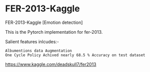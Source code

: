 # FER-2013-Kaggle
FER-2013-Kaggle [Emotion detection]



This is the Pytorch implementation for fer-2013. 

Salient features inlcudes:-

    Albumentions data Augmentation
    One Cycle Policy Achived nearly 68.5 % Accuracy on test dataset


https://www.kaggle.com/deadskull7/fer2013
